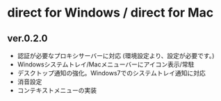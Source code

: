# direct for Windows / direct for Mac

## ver.0.2.0

- 認証が必要なプロキシサーバーに対応 (環境設定より、設定が必要です。)
- Windowsシステムトレイ/Macメニューバーにアイコン表示/常駐
- デスクトップ通知の強化。Windows7でのシステムトレイ通知に対応
- 消音設定
- コンテキストメニューの実装
